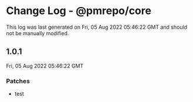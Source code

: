 # Change Log - @pmrepo/core

This log was last generated on Fri, 05 Aug 2022 05:46:22 GMT and should not be manually modified.

## 1.0.1
Fri, 05 Aug 2022 05:46:22 GMT

### Patches

- test

